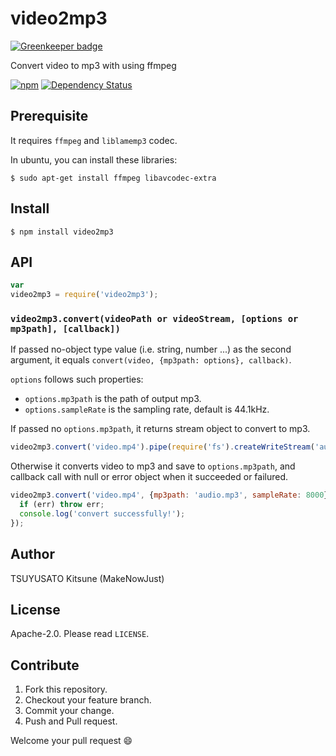 # video2mp3

[![Greenkeeper badge](https://badges.greenkeeper.io/MakeNowJust/video2mp3.svg)](https://greenkeeper.io/)

Convert video to mp3 with using ffmpeg

[![npm](https://nodei.co/npm/video2mp3.png)](https://nodei.co/npm/video2mp3/)
[![Dependency Status](https://david-dm.org/MakeNowJust/video2mp3.svg)](https://david-dm.org/MakeNowJust/video2mp3)


## Prerequisite

It requires `ffmpeg` and `liblamemp3` codec.

In ubuntu, you can install these libraries:

```
$ sudo apt-get install ffmpeg libavcodec-extra
```


## Install

```
$ npm install video2mp3
```

 
## API

```js
var
video2mp3 = require('video2mp3');
```


### `video2mp3.convert(videoPath or videoStream, [options or mp3path], [callback])`

If passed no-object type value (i.e. string, number ...) as the second argument,
it equals `convert(video, {mp3path: options}, callback)`.

`options` follows such properties:

  - `options.mp3path` is the path of output mp3.
  - `options.sampleRate` is the sampling rate, default is 44.1kHz.

If passed no `options.mp3path`, it returns stream object to convert to mp3.

```js
video2mp3.convert('video.mp4').pipe(require('fs').createWriteStream('audio.mp3'));
```

Otherwise it converts video to mp3 and save to `options.mp3path`,
and callback call with null or error object when it succeeded or failured.

```js
video2mp3.convert('video.mp4', {mp3path: 'audio.mp3', sampleRate: 8000}, function (err) {
  if (err) throw err;
  console.log('convert successfully!');
});
```

## Author

TSUYUSATO Kitsune (MakeNowJust)

## License

Apache-2.0. Please read `LICENSE`.


## Contribute

  1. Fork this repository.
  2. Checkout your feature branch.
  3. Commit your change.
  4. Push and Pull request.

Welcome your pull request :smile:
